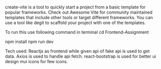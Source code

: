 create-vite is a tool to quickly start a project from a basic template for popular frameworks. Check out Awesome Vite for community maintained templates that include other tools or target different frameworks. You can use a tool like degit to scaffold your project with one of the templates.

To run this use following command in terminal
cd Frontend-Assignment

npm install
npm run dev

Tech used:
Reactjs as frontend while given api of fake api is used to get data.
Axios is used to handle api fetch.
react-bootstrap is used for better ui design
mui icons for few icons.
